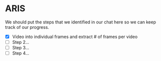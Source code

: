 # ARIS
We should put the steps that we identified in our chat here so we can
keep track of our progress.

- [x] Video into individual frames and extract # of frames per video 
- [ ] Step 2...
- [ ] Step 3...
- [ ] Step 4...
